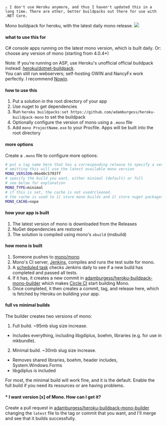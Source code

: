 ```⚠️ I don't use Heroku anymore, and thus I haven't updated this in a long time. There are other, better buildpacks out there for use with .NET Core.```


Mono buildpack for heroku, with the latest daily mono release.   [![](https://circleci.com/gh/adamburgess/heroku-buildpack-mono-builder.png?style=shield&circle-token=fe5a1697660ac8727b496f624407ea006b2069d7)](https://circleci.com/gh/adamburgess/heroku-buildpack-mono-builder)

#### what to use this for

C# console apps running on the latest mono version, which is built daily. Or: choose any version of mono (starting from 4.0.4*)

Note: If you're running on ASP, use Heroku's unofficial official buildpack instead: [heroku/dotnet-buildpack](https://github.com/heroku/dotnet-buildpack).  
You can still run webservers; self-hosting OWIN and NancyFx work perfectly. I recommend [Nowin](//github.com/Bobris/Nowin).

#### how to use this

1. Put a solution in the root directory of your app
2. Use nuget to get dependencies
3. Run `heroku buildpacks:set https://github.com/adamburgess/heroku-buildpack-mono` to set the buildpack
4. Optionally configure the version of mono using a `.mono` file
5. Add `mono ProjectName.exe` to your Procfile. Apps will be built into the root directory

#### more options

Create a `.mono` file to configure more options:

````bash
# put a tag name here that has a corresponding release to specify a version*
# omitting this will use the latest available mono version
MONO_VERSION=96e40c5793ff
# specify the build you want, either minimal (default) or full
# see below for explanation
MONO_TYPE=minimal
# if this is set, the cache is not used/cleaned.
# the cache is used to 1) store mono builds and 2) store nuget packages
MONO_CACHE=nope
````

#### how your app is built

1. The latest version of mono is downloaded from the Releases
2. NuGet dependencies are restored
3. The solution is compiled using mono's `xbuild` (msbuild)

#### how mono is built

1. Someone pushes to [mono/mono](//github.com/mono/mono)
2. Mono's CI server, [Jenkins](//jenkins.mono-project.com/job/test-mono-mainline-linux/label=ubuntu-1404-amd64/), compiles and runs the test suite for mono.
3. A [scheduled task](//github.com/adamburgess/heroku-buildpack-mono-watcher) checks Jenkins daily to see if a new build has completed and passed all tests.
4. If it has, it creates a new commit in [adamburgess/heroku-buildpack-mono-builder](//github.com/adamburgess/heroku-buildpack-mono-builder) which makes [Circle CI](//circleci.com/gh/adamburgess/heroku-buildpack-mono-builder) start building Mono.
5. Once completed, it then creates a commit, tag, and release here, which is fetched by Heroku on building your app.

#### full vs minimal builds
The builder creates two versions of mono:

1. Full build. ~95mb slug size increase.
  * Includes everything, including libgdiplus, boehm, libraries (e.g. for use in mkbundle).

2. Minimal build. ~30mb slug size increase.
  * Removes shared libraries, boehm, header includes, System.Windows.Forms
  * libgdiplus is included

For most, the minimal build will work fine, and it is the default. Enable the full build if you need its resources or are having problems.

#### * I want version [x] of Mono. How can I get it?

Create a pull request in [adamburgess/heroku-buildpack-mono-builder](//github.com/adamburgess/heroku-buildpack-mono-builder) changing the `latest` file to the tag or commit that you want, and I'll merge and see that it builds successfully.
